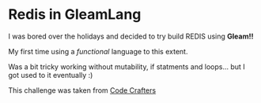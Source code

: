 # Redis in GleamLang

I was bored over the holidays and decided to try build REDIS using **Gleam!!**

My first time using a _functional_ language to this extent.

Was a bit tricky working without mutability, if statments and loops... but I got used to it eventually :)

This challenge was taken from [Code Crafters](https://app.codecrafters.io/)

